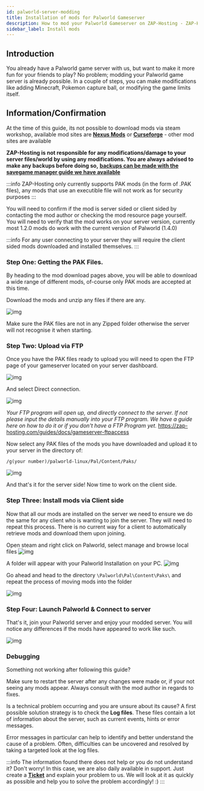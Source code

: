```yaml
---
id: palworld-server-modding
title: Installation of mods for Palworld Gameserver
description: How to mod your Palworld Gameserver on ZAP-Hosting - ZAP-Hosting.com documentation
sidebar_label: Install mods
---
```



## Introduction
You already have a Palworld game server with us, but want to make it more fun for your friends to play? No problem; modding your Palworld game server is already possible. In a couple of steps, you can make modifications like adding Minecraft, Pokemon capture ball, or modifying the game limits itself.

## Information/Confirmation

At the time of this guide, its not possible to download mods via steam workshop, available mod sites are **[Nexus Mods](https://www.nexusmods.com/palworld/)** or **[Curseforge](https://www.curseforge.com/palworld/)**  - other mod sites are available

**ZAP-Hosting is not responsible for any modifications/damage to your server files/world by using any modifications. You are always advised to make any backups before doing so,** **[backups can be made with the savegame manager guide we have available](https://zap-hosting.com/guides/docs/palworld-server-savegames)**

:::info ZAP-Hosting only currently supports PAK mods (in the form of .PAK files), any mods that use an executible file will not work as for security purposes :::

You will need to confirm if the mod is server sided or client sided by contacting the mod author or checking the mod resource page yourself.
You will need to verify that the mod works on your server version, currently most 1.2.0 mods do work with the current version of Palworld (1.4.0)

:::info For any user connecting to your server they will require the client sided mods downloaded and installed themselves. :::

### Step One: Getting the PAK Files.

By heading to the mod download pages above, you will be able to download a wide range of different mods, of-course only PAK mods are accepted at this time.

Download the mods and unzip any files if there are any.

![img](https://screensaver01.zap-hosting.com/index.php/s/EA4NBWkQAZQoqfi/preview)


Make sure the PAK files are not in any Zipped folder otherwise the server will not recognise it when starting.


### Step Two: Upload via FTP

Once you have the PAK files ready to upload you will need to open the FTP page of your gameserver located on your server dashboard.

![img](https://screensaver01.zap-hosting.com/index.php/s/KtFPc8xRFAywHiK/preview)


And select Direct connection.

![img](https://screensaver01.zap-hosting.com/index.php/s/A6CzpG8ZFAZJcWd/preview)


*Your FTP program will open up, and directly connect to the server. If not please input the details manually into your FTP program. We have a guide here on how to do it or if you don't have a FTP Program yet.*
https://zap-hosting.com/guides/docs/gameserver-ftpaccess

Now select any PAK files of the mods you have downloaded and upload it to your server in the directory of:

`/g(your number)/palworld-linux/Pal/Content/Paks/`

![img](https://screensaver01.zap-hosting.com/index.php/s/87wqpW65SibyLGz/preview)


And that's it for the server side! Now time to work on the client side.

### Step Three: Install mods via Client side

Now that all our mods are installed on the server we need to ensure we do the same for any client who is wanting to join the server. They will need to repeat this process. There is no current way for a client to automatically retrieve mods and download them upon joining.

Open steam and right click on Palworld, select manage and browse local files
![img](https://screensaver01.zap-hosting.com/index.php/s/zf8iSjsJNit9sqB/preview)


A folder will appear with your Palworld Installation on your PC.
![img](https://screensaver01.zap-hosting.com/index.php/s/GwSzNffxDJaJCrX/preview)


Go ahead and head to the directory `\Palworld\Pal\Content\Paks\` and repeat the process of moving mods into the folder

![img](https://screensaver01.zap-hosting.com/index.php/s/ZmAtezELEbNCwc4/preview)


### Step Four: Launch Palworld & Connect to server

That's it, join your Palworld server and enjoy your modded server.
You will notice any differences if the mods have appeared to work like such.

![img](https://screensaver01.zap-hosting.com/index.php/s/dxytjjrwaqLtiik/preview)


### Debugging

Something not working after following this guide?

Make sure to restart the server after any changes were made or, if your not seeing any mods appear.
Always consult with the mod author in regards to fixes.

Is a technical problem occurring and you are unsure about its cause? A first possible solution strategy is to check the **Log files**. These files contain a lot of information about the server, such as current events, hints or error messages.

Error messages in particular can help to identify and better understand the cause of a problem. Often, difficulties can be uncovered and resolved by taking a targeted look at the log files.

:::info
The information found there does not help or you do not understand it? Don't worry! In this case, we are also daily available in support. Just create a **[Ticket](https://zap-hosting.com/en/customer/support/)** and explain your problem to us. We will look at it as quickly as possible and help you to solve the problem accordingly! :)
:::
